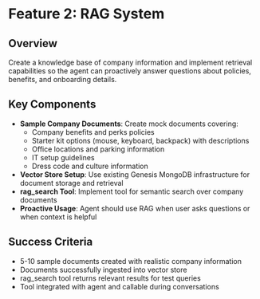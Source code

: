 # Feature 2: RAG System

## Overview
Create a knowledge base of company information and implement retrieval capabilities so the agent can proactively answer questions about policies, benefits, and onboarding details.

## Key Components
- **Sample Company Documents**: Create mock documents covering:
  - Company benefits and perks policies
  - Starter kit options (mouse, keyboard, backpack) with descriptions
  - Office locations and parking information
  - IT setup guidelines
  - Dress code and culture information
- **Vector Store Setup**: Use existing Genesis MongoDB infrastructure for document storage and retrieval
- **rag_search Tool**: Implement tool for semantic search over company documents
- **Proactive Usage**: Agent should use RAG when user asks questions or when context is helpful

## Success Criteria
- 5-10 sample documents created with realistic company information
- Documents successfully ingested into vector store
- rag_search tool returns relevant results for test queries
- Tool integrated with agent and callable during conversations
